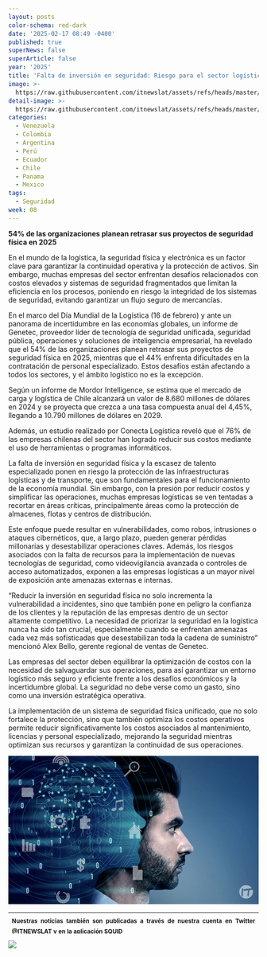 ```yaml
---
layout: posts
color-schema: red-dark
date: '2025-02-17 08:49 -0400'
published: true
superNews: false
superArticle: false
year: '2025'
title: 'Falta de inversión en seguridad: Riesgo para el sector logístico en 2025'
image: >-
  https://raw.githubusercontent.com/itnewslat/assets/refs/heads/master/img/540x320/inversion-it-p.jpg
detail-image: >-
  https://raw.githubusercontent.com/itnewslat/assets/refs/heads/master/img/1024x680/inversion-it-g.jpg
categories:
  - Venezuela
  - Colombia
  - Argentina
  - Perú
  - Ecuador
  - Chile
  - Panama
  - Mexico
tags:
  - Seguridad
week: 08
---
```

**54% de las organizaciones planean retrasar sus proyectos de seguridad física en 2025**

En el mundo de la logística, la seguridad física y electrónica es un factor clave para garantizar la continuidad operativa y la protección de activos. Sin embargo, muchas empresas del sector enfrentan desafíos relacionados con costos elevados y sistemas de seguridad fragmentados que limitan la eficiencia en los procesos, poniendo en riesgo la integridad de los sistemas de seguridad, evitando garantizar un flujo seguro de mercancías. 

En el marco del Día Mundial de la Logística  (16 de febrero) y ante un panorama de incertidumbre en las economías globales, un informe de Genetec, proveedor líder de tecnología de seguridad unificada, seguridad pública, operaciones y soluciones de inteligencia empresarial, ha revelado que el 54% de las organizaciones planean retrasar sus proyectos de seguridad física en 2025, mientras que el 44% enfrenta dificultades en la contratación de personal especializado. Estos desafíos están afectando a todos los sectores, y el ámbito logístico no es la excepción. 

Según un informe de Mordor Intelligence, se estima que el mercado de carga y logística de Chile alcanzará un valor de 8.680 millones de dólares en 2024 y se proyecta que crezca a una tasa compuesta anual del 4,45%, llegando a 10.790 millones de dólares en 2029. 

Además, un estudio realizado por Conecta Logística reveló que el 76% de las empresas chilenas del sector han logrado reducir sus costos mediante el uso de herramientas o programas informáticos.

La falta de inversión en seguridad física y la escasez de talento especializado ponen en riesgo la protección de las infraestructuras logísticas y de transporte, que son fundamentales para el funcionamiento de la economía mundial. Sin embargo, con la presión por reducir costos y simplificar las operaciones, muchas empresas logísticas se ven tentadas a recortar en áreas críticas, principalmente áreas como la protección de almacenes, flotas y centros de distribución. 

Este enfoque puede resultar en vulnerabilidades, como robos, intrusiones o ataques cibernéticos, que, a largo plazo, pueden generar pérdidas millonarias y desestabilizar operaciones claves. Además, los riesgos asociados con la falta de recursos para la implementación de nuevas tecnologías de seguridad, como videovigilancia avanzada o controles de acceso automatizados, exponen a las empresas logísticas a un mayor nivel de exposición ante amenazas externas e internas.

“Reducir la inversión en seguridad física no solo incrementa la vulnerabilidad a incidentes, sino que también pone en peligro la confianza de los clientes y la reputación de las empresas dentro de un sector altamente competitivo. La necesidad de priorizar la seguridad en la logística nunca ha sido tan crucial, especialmente cuando se enfrentan amenazas cada vez más sofisticadas que desestabilizan toda la cadena de suministro” mencionó Alex Bello, gerente regional de ventas de Genetec.

Las empresas del sector deben equilibrar la optimización de costos con la necesidad de salvaguardar sus operaciones, para así garantizar un entorno logístico más seguro y eficiente frente a los desafíos económicos y la incertidumbre global. La seguridad no debe verse como un gasto, sino como una inversión estratégica operativa.

La implementación de un sistema de seguridad física unificado, que no solo fortalece la protección, sino que también optimiza los costos operativos permite reducir significativamente los costos asociados al mantenimiento, licencias y personal especializado, mejorando la seguridad mientras optimizan sus recursos y garantizan la continuidad de sus operaciones.

![](https://raw.githubusercontent.com/itnewslat/assets/refs/heads/master/img/540x320/inversion-it-p.jpg)

<table style="height: 42px;" width="569">
<tbody>
<tr>
<td style="text-align: justify;"><sub><strong>Nuestras noticias también son publicadas a través de nuestra cuenta en Twitter <a href="https://twitter.com/itnewslat?lang=es">@ITNEWSLAT</a> y en la aplicación <a href="https://squidapp.co/en/">SQUID</a></strong></sub></td>
</tr>
</tbody>
</table>

<img src="https://tracker.metricool.com/c3po.jpg?hash=56f88a41e39ab42c063cc51676587a04"/>